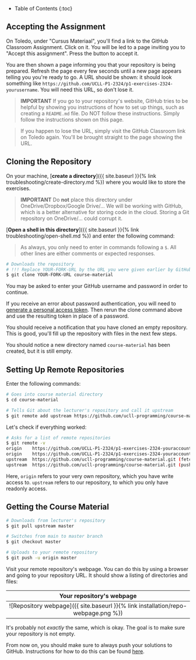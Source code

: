 
* Table of Contents
{:toc}

## Accepting the Assignment

On Toledo, under "Cursus Materiaal", you'll find a link to the GitHub Classroom Assignment.
Click on it.
You will be led to a page inviting you to "Accept this assignment".
Press the button to accept it.

You are then shown a page informing you that your repository is being prepared.
Refresh the page every few seconds until a new page appears telling you you're ready to go.
A URL should be shown: it should look something like `https://github.com/UCLL-P1-2324/p1-exercises-2324-yourusername`.
You will need this URL, so don't lose it.

> **IMPORTANT** If you go to your repository's website, GitHub tries to be helpful by showing you instructions of how to set up things, such as creating a `README.md` file.
> Do NOT follow these instructions.
> Simply follow the instructions shown on this page.

> If you happen to lose the URL, simply visit the GitHub Classroom link on Toledo again.
> You'll be brought straight to the page showing the URL.

## Cloning the Repository

On your machine, [**create a directory**]({{ site.baseurl }}{% link troubleshooting/create-directory.md %}) where you would like to store the exercises.

> **IMPORTANT** Do **not** place this directory under OneDrive/Dropbox/Google Drive/...
> We will be working with GitHub, which is a better alternative for storing code in the cloud.
> Storing a Git repository on OneDrive/... could corrupt it.

[**Open a shell in this directory**]({{ site.baseurl }}{% link troubleshooting/open-shell.md %}) and enter the following command:

> As always, you only need to enter in commands following a `$`.
> All other lines are either comments or expected responses.

```bash
# Downloads the repository
# !!! Replace YOUR-FORK-URL by the URL you were given earlier by GitHub Classroom
$ git clone YOUR-FORK-URL course-material
```

You may be asked to enter your GitHub username and password in order to continue.

If you receive an error about password authentication, you will need to [generate a personal access token](https://docs.github.com/en/enterprise-server@3.6/authentication/keeping-your-account-and-data-secure/managing-your-personal-access-tokens).
Then rerun the clone command above and use the resulting token in place of a password.

You should receive a notification that you have cloned an empty repository.
This is good, you'll fill up the repository with files in the next few steps.

You should notice a new directory named `course-material` has been created, but it is still empty.

## Setting Up Remote Repositories

Enter the following commands:

```bash
# Goes into course material directory
$ cd course-material

# Tells Git about the lecturer's repository and call it upstream
$ git remote add upstream https://github.com/ucll-programming/course-material.git
```

Let's check if everything worked:

```bash
# Asks for a list of remote repositories
$ git remote -v
origin    https://github.com/UCLL-P1-2324/p1-exercises-2324-youraccountname (fetch)
origin    https://github.com/UCLL-P1-2324/p1-exercises-2324-youraccountname (push)
upstream  https://github.com/ucll-programming/course-material.git (fetch)
upstream  https://github.com/ucll-programming/course-material.git (push)
```

Here, `origin` refers to your very own repository, which you have write access to.
`upstream` refers to our repository, to which you only have readonly access.

## Getting the Course Material

```bash
# Downloads from lecturer's repository
$ git pull upstream master

# Switches from main to master branch
$ git checkout master

# Uploads to your remote repository
$ git push -u origin master
```

Visit your remote repository's webpage.
You can do this by using a browser and going to your repository URL.
It should show a listing of directories and files:

| Your repository's webpage |
| :----------------------: |
| ![Repository webpage]({{ site.baseurl }}{% link installation/repo-webpage.png %}) |

It's probably not *exactly* the same, which is okay.
The goal is to make sure your repository is not empty.

From now on, you should make sure to always push your solutions to GitHub.
Instructions for how to do this can be found [here](../../workflow).

